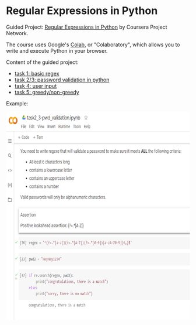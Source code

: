 # Regular Expressions in Python

Guided Project: [Regular Expressions in Python] by Coursera Project Network.

The course uses Google's [Colab], or "Colaboratory", which allows you to write and execute Python in your browser.

Content of the guided project:
- [task 1: basic regex]
- [task 2/3: password validation in python]
- [task 4: user input]
- [task 5: greedy/non-greedy]

Example:
<p><img src="./img/example_pwd.png" width="720px" height="568px" alt="Example regex to validate password strength"></p>

[Regular Expressions in Python]: https://www.coursera.org/projects/regular-expressions-in-python
[Colab]: https://colab.research.google.com/
[task 1: basic regex]:                     https://colab.research.google.com/drive/1CrK9tMKROa-E61CE8guJak4QkMnqL2mp?usp=sharing
[task 2/3: password validation in python]: https://colab.research.google.com/drive/1jttQfi0_nlsS4I0w9iCe-1vvLcSGDPmZ?usp=sharing
[task 4: user input]:                      https://colab.research.google.com/drive/1rqP1X4pH7MqmCfIXGSqKok7JjHJtkeFe?usp=sharing
[task 5: greedy/non-greedy]:               https://colab.research.google.com/drive/1d205p8jzDI0KN88xA58CPtJhqLXaPC_u?usp=sharing